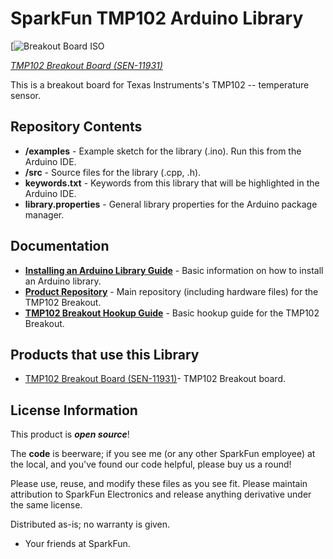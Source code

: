 SparkFun TMP102 Arduino Library
======================

[![Breakout Board ISO](https://cdn.sparkfun.com/assets/parts/1/0/5/9/3/13314-01a.jpg)

_[TMP102 Breakout Board (SEN-11931)](https://www.sparkfun.com/products/13314)_

This is a breakout board for Texas Instruments's TMP102 -- temperature sensor.

Repository Contents
-------------------
* **/examples** - Example sketch for the library (.ino). Run this from the Arduino IDE.
* **/src** - Source files for the library (.cpp, .h).
* **keywords.txt** - Keywords from this library that will be highlighted in the Arduino IDE.
* **library.properties** - General library properties for the Arduino package manager.

Documentation
--------------

* **[Installing an Arduino Library Guide](https://learn.sparkfun.com/tutorials/installing-an-arduino-library)** - Basic information on how to install an Arduino library.
* **[Product Repository](https://github.com/sparkfun/Digital_Temperature_Sensor_Breakout_-_TMP102)** - Main repository (including hardware files) for the TMP102 Breakout.
* **[TMP102 Breakout Hookup Guide](https://learn.sparkfun.com/tutorials/tmp102-hookup-guide)** - Basic hookup guide for the TMP102 Breakout.

Products that use this Library
---------------------------------

* [TMP102 Breakout Board (SEN-11931)](https://www.sparkfun.com/products/13314)- TMP102 Breakout board.


License Information
-------------------

This product is _**open source**_!

The **code** is beerware; if you see me (or any other SparkFun employee) at the local, and you've found our code helpful, please buy us a round!

Please use, reuse, and modify these files as you see fit. Please maintain attribution to SparkFun Electronics and release anything derivative under the same license.

Distributed as-is; no warranty is given.

- Your friends at SparkFun.
